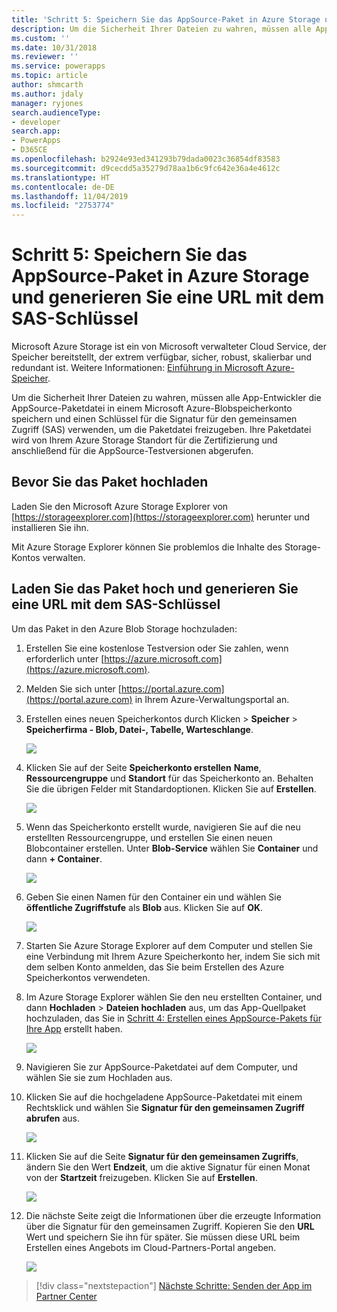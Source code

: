 ```yaml
---
title: 'Schritt 5: Speichern Sie das AppSource-Paket in Azure Storage und generieren Sie eine URL mit dem SAS-Schlüssel (Common Data Service) | Microsoft Docs'
description: Um die Sicherheit Ihrer Dateien zu wahren, müssen alle App-Entwickler die AppSource-Paketdatei in einem Microsoft Azure-Blobspeicherkonto speichern und einen Schlüssel für die Signatur für den gemeinsamen Zugriff (SAS) verwenden, um die Paketdatei freizugeben. Ihre Paketdatei wird von Ihrem Azure Storage Standort für die Zertifizierung und anschließend für die AppSource-Testversionen abgerufen.
ms.custom: ''
ms.date: 10/31/2018
ms.reviewer: ''
ms.service: powerapps
ms.topic: article
author: shmcarth
ms.author: jdaly
manager: ryjones
search.audienceType:
- developer
search.app:
- PowerApps
- D365CE
ms.openlocfilehash: b2924e93ed341293b79dada0023c36854df83583
ms.sourcegitcommit: d9cecdd5a35279d78aa1b6c9fc642e36a4e4612c
ms.translationtype: HT
ms.contentlocale: de-DE
ms.lasthandoff: 11/04/2019
ms.locfileid: "2753774"
---
```

# <a name="step-5-store-your-appsource-package-on-azure-storage-and-generate-a-url-with-sas-key"></a>Schritt 5: Speichern Sie das AppSource-Paket in Azure Storage und generieren Sie eine URL mit dem SAS-Schlüssel

Microsoft Azure Storage ist ein von Microsoft verwalteter Cloud Service, der Speicher bereitstellt, der extrem verfügbar, sicher, robust, skalierbar und redundant ist. Weitere Informationen: [Einführung in Microsoft Azure-Speicher](https://docs.microsoft.com/azure/storage/common/storage-introduction).

Um die Sicherheit Ihrer Dateien zu wahren, müssen alle App-Entwickler die AppSource-Paketdatei in einem Microsoft Azure-Blobspeicherkonto speichern und einen Schlüssel für die Signatur für den gemeinsamen Zugriff (SAS) verwenden, um die Paketdatei freizugeben. Ihre Paketdatei wird von Ihrem Azure Storage Standort für die Zertifizierung und anschließend für die AppSource-Testversionen abgerufen.

## <a name="before-you-upload-your-package"></a>Bevor Sie das Paket hochladen

Laden Sie den Microsoft Azure Storage Explorer von [https://storageexplorer.com](https://storageexplorer.com) herunter und installieren Sie ihn.

Mit Azure Storage Explorer können Sie problemlos die Inhalte des Storage-Kontos verwalten.

## <a name="upload-your-package-and-generate-a-url-with-sas-key"></a>Laden Sie das Paket hoch und generieren Sie eine URL mit dem SAS-Schlüssel

Um das Paket in den Azure Blob Storage hochzuladen:

1. Erstellen Sie eine kostenlose Testversion oder Sie zahlen, wenn erforderlich unter [https://azure.microsoft.com](https://azure.microsoft.com).
2. Melden Sie sich unter [https://portal.azure.com](https://portal.azure.com) in Ihrem Azure-Verwaltungsportal an.
3. Erstellen eines neuen Speicherkontos durch Klicken > **Speicher** > **Speicherfirma - Blob, Datei-, Tabelle, Warteschlange**.
    
   ![](media/appsource-storageaccount-pic1.png)

4. Klicken Sie auf der Seite **Speicherkonto erstellen** **Name**, **Ressourcengruppe** und **Standort** für das Speicherkonto an. Behalten Sie die übrigen Felder mit Standardoptionen. Klicken Sie auf **Erstellen**. 

   ![](media/appsource-storageaccount-pic2.png)
 
  
5. Wenn das Speicherkonto erstellt wurde, navigieren Sie auf die neu erstellten Ressourcengruppe, und erstellen Sie einen neuen Blobcontainer erstellen. Unter **Blob-Service** wählen Sie **Container** und dann **+ Container**.

   ![](media/appsource-storageaccount-pic3.png)

6. Geben Sie einen Namen für den Container ein und wählen Sie **öffentliche Zugriffstufe** als **Blob** aus. Klicken Sie auf **OK**.

   ![](media/appsource-storageaccount-pic4.png)

7. Starten Sie Azure Storage Explorer auf dem Computer und stellen Sie eine Verbindung mit Ihrem Azure Speicherkonto her, indem Sie sich mit dem selben Konto anmelden, das Sie beim Erstellen des Azure Speicherkontos verwendeten.

8. Im Azure Storage Explorer wählen Sie den neu erstellten Container, und dann **Hochladen** > **Dateien hochladen** aus, um das App-Quellpaket hochzuladen, das Sie in [Schritt 4: Erstellen eines AppSource-Pakets für Ihre App](create-package-app-appsource.md) erstellt haben. 

   ![](media/appsource-storageaccount-pic5.png)

9. Navigieren Sie zur AppSource-Paketdatei auf dem Computer, und wählen Sie sie zum Hochladen aus.

10. Klicken Sie auf die hochgeladene AppSource-Paketdatei mit einem Rechtsklick und wählen Sie **Signatur für den gemeinsamen Zugriff abrufen** aus.

    ![](media/appsource-storageaccount-pic6.png)

11. Klicken Sie auf die Seite **Signatur für den gemeinsamen Zugriffs**, ändern Sie den Wert **Endzeit**, um die aktive Signatur für einen Monat von der **Startzeit** freizugeben. Klicken Sie auf **Erstellen**.

    ![](media/appsource-storageaccount-pic7.png)

12. Die nächste Seite zeigt die Informationen über die erzeugte Information über die Signatur für den gemeinsamen Zugriff. Kopieren Sie den **URL** Wert und speichern Sie ihn für später. Sie müssen diese URL beim Erstellen eines Angebots im Cloud-Partners-Portal angeben.

    ![](media/appsource-storageaccount-pic8.png)


> [!div class="nextstepaction"]
> [Nächste Schritte: Senden der App im Partner Center](next-steps-submit-app-cloud-partner-portal.md)